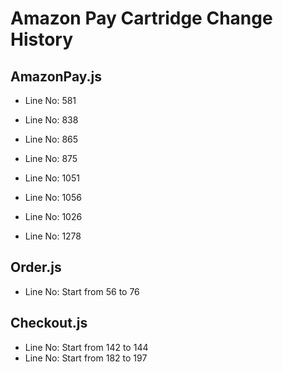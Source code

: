 # Amazon Pay Cartridge Change History

## AmazonPay.js
- Line No: 581
- Line No: 838
- Line No: 865
- Line No: 875

- Line No: 1051
- Line No: 1056
- Line No: 1026
- Line No: 1278

## Order.js
- Line No: Start from 56 to 76

## Checkout.js
- Line No: Start from 142 to 144
- Line No: Start from 182 to 197